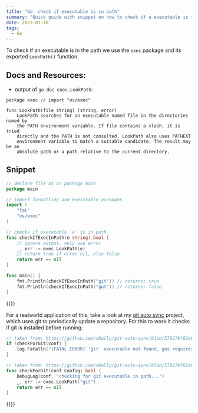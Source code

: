 ```yaml
---
title: "Go: check if executable is in path"
summary: "Quick guide with snippet on how to check if a executable is in the systems path"
date: 2023-01-16
tags:
  - Go
---
```


To check if an executable is in the path we use the `exec` package and its exported `LookPath()` function.

## Docs and Resources:

- output of `go doc exec.LookPath`:

```text
package exec // import "os/exec"

func LookPath(file string) (string, error)
    LookPath searches for an executable named file in the directories named by
    the PATH environment variable. If file contains a slash, it is tried
    directly and the PATH is not consulted. LookPath also uses PATHEXT
    environment variable to match a suitable candidate. The result may be an
    absolute path or a path relative to the current directory.
```

## Snippet

```go
// declare file as in package main
package main

// import formatting and executable packages
import (
	"fmt"
	"os/exec"
)

// checks if executable 'e' is in path
func checkIfExecInPath(e string) bool {
	// ignore output, only use error
	_, err := exec.LookPath(e)
	// return true if error nil, else false
	return err == nil
}

func main() {
	fmt.Println(checkIfExecInPath("git")) // returns: true
	fmt.Println(checkIfExecInPath("gut")) // returns: false
}
```

{{<callout type="Hint">}}

For a realworld application of this, take a look at my [git auto sync](https://github.com/xNaCly/git-auto-sync) project,
which uses git to periodically update a repository. For this to work it checks if git is installed before running:

```go {hl_lines=[2]}
// taken from: https://github.com/xNaCly/git-auto-sync/blob/579276f62a0d30b45a3c2b01634bfff9703ce1ea/main.go#L14-L16
if !checkForGit(conf) {
	log.Fatalln("[FATAL ERROR] 'git' executable not found, gas requires git to work properly - exiting.")
}
```

```go {hl_lines=[4,5]}
// taken from: https://github.com/xNaCly/git-auto-sync/blob/579276f62a0d30b45a3c2b01634bfff9703ce1ea/util.go#L101-L105
func checkForGit(conf Config) bool {
	DebugLog(conf, "checking for git executable in path...")
	_, err := exec.LookPath("git")
	return err == nil
}
```

{{</callout>}}
